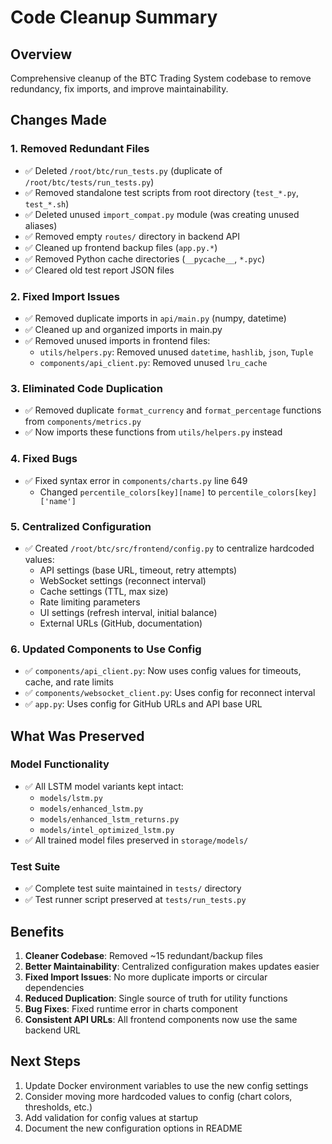 # Code Cleanup Summary

## Overview
Comprehensive cleanup of the BTC Trading System codebase to remove redundancy, fix imports, and improve maintainability.

## Changes Made

### 1. Removed Redundant Files
- ✅ Deleted `/root/btc/run_tests.py` (duplicate of `/root/btc/tests/run_tests.py`)
- ✅ Removed standalone test scripts from root directory (`test_*.py`, `test_*.sh`)
- ✅ Deleted unused `import_compat.py` module (was creating unused aliases)
- ✅ Removed empty `routes/` directory in backend API
- ✅ Cleaned up frontend backup files (`app.py.*`)
- ✅ Removed Python cache directories (`__pycache__`, `*.pyc`)
- ✅ Cleared old test report JSON files

### 2. Fixed Import Issues
- ✅ Removed duplicate imports in `api/main.py` (numpy, datetime)
- ✅ Cleaned up and organized imports in main.py
- ✅ Removed unused imports in frontend files:
  - `utils/helpers.py`: Removed unused `datetime`, `hashlib`, `json`, `Tuple`
  - `components/api_client.py`: Removed unused `lru_cache`

### 3. Eliminated Code Duplication
- ✅ Removed duplicate `format_currency` and `format_percentage` functions from `components/metrics.py`
- ✅ Now imports these functions from `utils/helpers.py` instead

### 4. Fixed Bugs
- ✅ Fixed syntax error in `components/charts.py` line 649
  - Changed `percentile_colors[key][name]` to `percentile_colors[key]['name']`

### 5. Centralized Configuration
- ✅ Created `/root/btc/src/frontend/config.py` to centralize hardcoded values:
  - API settings (base URL, timeout, retry attempts)
  - WebSocket settings (reconnect interval)
  - Cache settings (TTL, max size)
  - Rate limiting parameters
  - UI settings (refresh interval, initial balance)
  - External URLs (GitHub, documentation)

### 6. Updated Components to Use Config
- ✅ `components/api_client.py`: Now uses config values for timeouts, cache, and rate limits
- ✅ `components/websocket_client.py`: Uses config for reconnect interval
- ✅ `app.py`: Uses config for GitHub URLs and API base URL

## What Was Preserved

### Model Functionality
- ✅ All LSTM model variants kept intact:
  - `models/lstm.py`
  - `models/enhanced_lstm.py`
  - `models/enhanced_lstm_returns.py`
  - `models/intel_optimized_lstm.py`
- ✅ All trained model files preserved in `storage/models/`

### Test Suite
- ✅ Complete test suite maintained in `tests/` directory
- ✅ Test runner script preserved at `tests/run_tests.py`

## Benefits

1. **Cleaner Codebase**: Removed ~15 redundant/backup files
2. **Better Maintainability**: Centralized configuration makes updates easier
3. **Fixed Import Issues**: No more duplicate imports or circular dependencies
4. **Reduced Duplication**: Single source of truth for utility functions
5. **Bug Fixes**: Fixed runtime error in charts component
6. **Consistent API URLs**: All frontend components now use the same backend URL

## Next Steps

1. Update Docker environment variables to use the new config settings
2. Consider moving more hardcoded values to config (chart colors, thresholds, etc.)
3. Add validation for config values at startup
4. Document the new configuration options in README